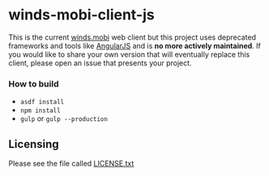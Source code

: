 winds-mobi-client-js
====================

This is the current [winds.mobi](https://winds.mobi) web client but this project uses deprecated frameworks and tools like [AngularJS](https://angularjs.org) and is **no more actively maintained**. If you would like to share your own version that will eventually replace this client, please open an issue that presents your project.

### How to build

- `asdf install`
- `npm install`
- `gulp` or `gulp --production`

Licensing
---------

Please see the file called [LICENSE.txt](https://github.com/winds-mobi/winds-mobi-client-js/blob/master/LICENSE.txt)

